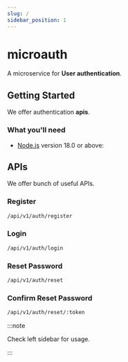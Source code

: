 ```yaml
---
slug: /
sidebar_position: 1
---
```


# microauth

A microservice for **User authentication**.

## Getting Started

We offer authentication **apis**.

### What you'll need

- [Node.js](https://nodejs.org/en/download/) version 18.0 or above:

## APIs

We offer bunch of useful APIs.

### Register

```bash
/api/v1/auth/register
```

### Login

```bash
/api/v1/auth/login
```

### Reset Password

```bash
/api/v1/auth/reset
```

### Confirm Reset Password

```bash
/api/v1/auth/reset/:token
```

:::note

Check left sidebar for usage.

:::
